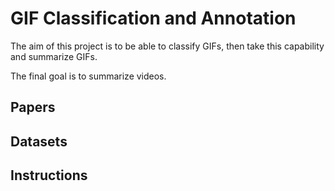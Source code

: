 # GIF Classification and Annotation

The aim of this project is to be able to classify GIFs, then take this capability and summarize GIFs.

The final goal is to summarize videos.

## Papers

## Datasets

## Instructions
